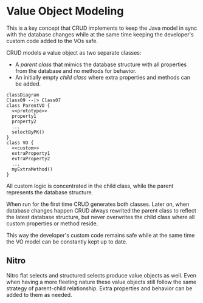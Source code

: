 # Value Object Modeling

This is a key concept that CRUD implements to keep the Java model in sync with the database changes while
at the same time keeping the developer's custom code added to the VOs safe.

CRUD models a value object as two separate classes:

- A *parent class* that mimics the database structure with all properties from the database and no methods for
behavior.
- An initially empty *child class* where extra properties and methods can be added.

```mermaid
classDiagram
Class09 --|> Class07
class ParentVO {
  <<prototype>>
  property1
  property2
  ...
  selectByPK()
}
class VO {
  <<custom>>
  extraProperty1
  extraProperty2
  ...
  myExtraMethod()
}
```

All custom logic is concentrated in the child class, while the parent represents the database structure. 

When run for the first time CRUD generates both classes. Later on, when database changes happen CRUD always
rewrited the parent class to reflect the latest database structure, but never overwrites the child class
where all custom properties or method reside.

This way the developer's custom code remains safe while at the same time the VO model can be constantly kept
up to date.


## Nitro

Nitro flat selects and structured selects produce value objects as well. Even when having a more fleeting nature
these value objects still follow the same strategy of parent-child relationship. Extra properties and behavior
can be added to them as needed.





